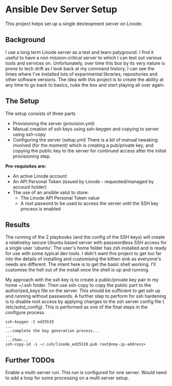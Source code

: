 # Ansible Dev Server Setup

This project helps set up a single devleopment server on Linode.
## Background
I use a long term Linode server as a test and learn palyground. I find it useful to have a non mission-critical server to which I can test out various tools and services on. Unfortunately, over time this box by its very nature is prone to tech drift as I look back at my command history, I can see the times where I've installed lots of experimental libraries, repositories and other software versions.
The idea with this project is to create the ability at any time to go back to basics, nuke the box and start playing all over again.

## The Setup
The setup consists of three parts
- Provisioning the server (provision.yml)
- Manual creation of ssh keys using ssh-keygen and copying to server using ssh-copy
- Configuring the server (setup.yml)
There is a bit of manual tweaking involved (for the moment) which is creating a pub/private key, and copying the public key to the server for continued access after the initial provisioning step.

**Pre-requisites are:**
- An active Linode account
- An API Personal Token (issued by Linode - requested/managed by account holder)
- The use of an ansible valut to store:
  - The Linode API Personal Token value
  - A root pasword to be used to access the server until the SSH key process is enabled

## Results
The running of the 2 playbooks (and the config of the SSH keys) will  create a relativelsy secure Ubuntu based server with passwordless SSH access for a single user 'ubuntu'.
The user's home folder has zsh installed and is ready for use with some typical dev tools. I didn't want this project to get too far into the details of installing and customising the kithen sink as everyone's needs are different. The intent here is to get the basic shell working. I'll customise the hell out of the install once the shell is up and running.

My approach with the ssh key is to create a public/private key pair in my home ~/.ssh folder.
Then use ssh-copy to copy the public part to the authorized_keys file on the server. This should be sufficient to get ssh up and running without passwords. A further step to perform for ssh hardening is to disable root access by applying changes to the ssh server config file ( /etc/sshd_config). This is performed as one of the final steps in the configure process.

```
ssh-keygen -t ed25519
...
...complete the key generation process...
...
...then...
ssh-copy-id -i ~/.ssh/linode_ed25519.pub root@<my-ip-address>
```
 
## Further TODOs
Enable a multi-server run. This run is configured for one server. Would need to add a loop for some processing on a multi server setup.